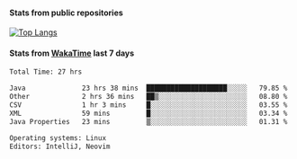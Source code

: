 #### Stats from public repositories

[![Top Langs](https://github-readme-stats.vercel.app/api/top-langs/?username=hyoghurt&layout=compact&exclude_repo=multiserver,docker_compose&langs_count=6)](https://github.com/anuraghazra/github-readme-stats)

#### Stats from [WakaTime](https://wakatime.com/@hyoghurt) last 7 days
<!--START_SECTION:waka-->

```txt
Total Time: 27 hrs

Java              23 hrs 38 mins  ████████████████████░░░░░   79.85 %
Other             2 hrs 36 mins   ██▒░░░░░░░░░░░░░░░░░░░░░░   08.80 %
CSV               1 hr 3 mins     █░░░░░░░░░░░░░░░░░░░░░░░░   03.55 %
XML               59 mins         █░░░░░░░░░░░░░░░░░░░░░░░░   03.34 %
Java Properties   23 mins         ▒░░░░░░░░░░░░░░░░░░░░░░░░   01.31 %

Operating systems: Linux
Editors: IntelliJ, Neovim
```

<!--END_SECTION:waka-->
